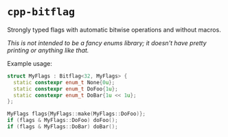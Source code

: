 # `cpp-bitflag`

Strongly typed flags with automatic bitwise operations and without macros.

*This is not intended to be a fancy enums library; it doesn't have pretty
printing or anything like that.*

Example usage:
```cpp
struct MyFlags : Bitflag<32, MyFlags> {
  static constexpr enum_t None{0u};
  static constexpr enum_t DoFoo{1u};
  static constexpr enum_t DoBar{1u << 1u};
};

MyFlags flags{MyFlags::make(MyFlags::DoFoo)};
if (flags & MyFlags::DoFoo) doFoo();
if (flags & MyFlags::DoBar) doBar();
```
